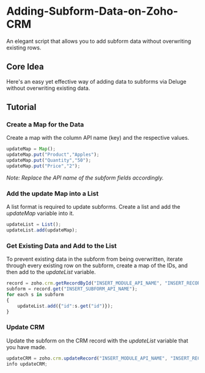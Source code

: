 # Adding-Subform-Data-on-Zoho-CRM
An elegant script that allows you to add subform data without overwriting existing rows.

## Core Idea
Here's an easy yet effective way of adding data to subforms via Deluge without overwriting existing data.

## Tutorial

### Create a Map for the Data
Create a map with the column API name (key) and the respective values. 
```javascript
updateMap = Map();
updateMap.put("Product","Apples");
updateMap.put("Quantity","50");
updateMap.put("Price","2");
```
*Note: Replace the API name of the subform fields accordingly.*

### Add the update Map into a List
A list format is required to update subforms. Create a list and add the *updateMap* variable into it.

```javascript
updateList = List();
updateList.add(updateMap);
```

### Get Existing Data and Add to the List
To prevent existing data in the subform from being overwritten, iterate through every existing row on the subform, create a map of the IDs, and then add to the *updateList* variable.
```javascript
record = zoho.crm.getRecordById("INSERT_MODULE_API_NAME", "INSERT_RECORD_ID");
subform = record.get("INSERT_SUBFORM_API_NAME");
for each s in subform
{
	updateList.add({"id":s.get("id")});
}
```

### Update CRM
Update the subform on the CRM record with the *updateList* variable that you have made.
```javascript
updateCRM = zoho.crm.updateRecord("INSERT_MODULE_API_NAME", "INSERT_RECORD_ID" , {"INSERT_SUBFORM_API_NAME" : updateList});
info updateCRM;
```

